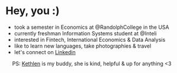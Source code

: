 # Hey, you :)
- took a semester in Economics at @RandolphCollege in the USA
- currently freshman Information Systems student at @Inteli
- interested in Fintech, International Economics & Data Analysis
- like to learn new languages, take photographies & travel
- let's connect on [Linkedin](https://www.linkedin.com/in/sara-maria-farencena-sbardelotto-3b8154275?utm_source=share&utm_campaign=share_via&utm_content=profile&utm_medium=android_app)

&emsp; PS: [Kethlen](https://github.com/kethlenmartins) is my buddy, she is kind, helpful & up for anything <3
